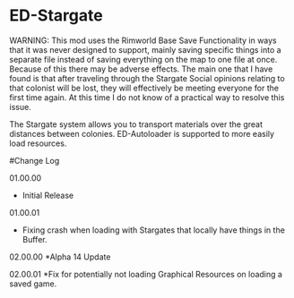 # ED-Stargate
WARNING: This mod uses the Rimworld Base Save Functionality in ways that it was never designed to support, mainly saving specific things into a separate file instead of saving everything on the map to one file at once. Because of this there may be adverse effects. The main one that I have found is that after traveling through the Stargate Social opinions relating to that colonist will be lost, they will effectively be meeting everyone for the first time again. At this time I do not know of a practical way to resolve this issue.

The Stargate system allows you to transport materials over the great distances between colonies.
ED-Autoloader is supported to more easily load resources.

#Change Log

01.00.00
* Initial Release

01.00.01
* Fixing crash when loading with Stargates that locally have things in the Buffer.

02.00.00
*Alpha 14 Update

02.00.01
*Fix for potentially not loading Graphical Resources on loading a saved game.